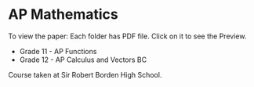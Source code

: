 # AP Mathematics

To view the paper: Each folder has PDF file. Click on it to see the Preview.

- Grade 11 - AP Functions
- Grade 12 - AP Calculus and Vectors BC

Course taken at Sir Robert Borden High School.
